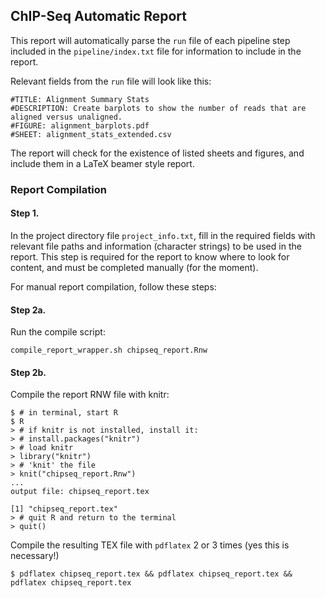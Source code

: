 ## ChIP-Seq Automatic Report

This report will automatically parse the `run` file of each pipeline step included in the `pipeline/index.txt` file for information to include in the report.

Relevant fields from the `run` file will look like this:

```
#TITLE: Alignment Summary Stats
#DESCRIPTION: Create barplots to show the number of reads that are aligned versus unaligned. 
#FIGURE: alignment_barplots.pdf
#SHEET: alignment_stats_extended.csv

```

The report will check for the existence of listed sheets and figures, and include them in a LaTeX beamer style report.

### Report Compilation

#### Step 1.
In the project directory file `project_info.txt`, fill in the required fields with relevant file paths and information (character strings) to be used in the report. This step is required for the report to know where to look for content, and must be completed manually (for the moment). 

For manual report compilation, follow these steps:

#### Step 2a.
Run the compile script:

```
compile_report_wrapper.sh chipseq_report.Rnw
```

#### Step 2b.
Compile the report RNW file with knitr:

```
$ # in terminal, start R
$ R
> # if knitr is not installed, install it:
> # install.packages("knitr")
> # load knitr
> library("knitr")
> # 'knit' the file
> knit("chipseq_report.Rnw")
...
output file: chipseq_report.tex

[1] "chipseq_report.tex"
> # quit R and return to the terminal
> quit()
```

Compile the resulting TEX file with `pdflatex` 2 or 3 times (yes this is necessary!)

```
$ pdflatex chipseq_report.tex && pdflatex chipseq_report.tex && pdflatex chipseq_report.tex
```


